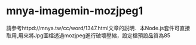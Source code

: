# mnya-imagemin-mozjpeg1

請參考httpd://mnya.tw/cc/word/1347.html文章的説明．本Node.js套件可直接取用,用來將Jpg圖檔透過mozjpeg進行破壞壓縮，設定檔預設品質為85
